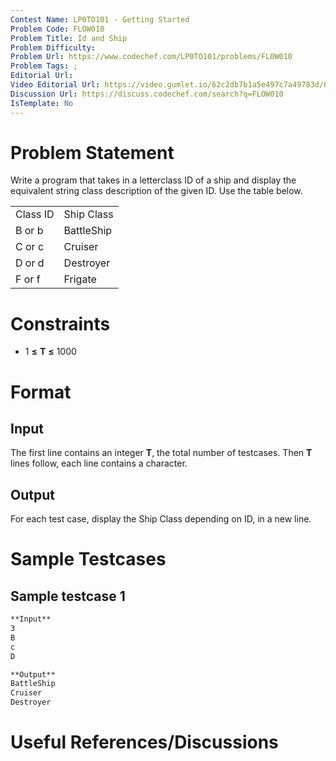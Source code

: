 ```yaml
---
Contest Name: LP0TO101 - Getting Started
Problem Code: FLOW010
Problem Title: Id and Ship
Problem Difficulty: 
Problem Url: https://www.codechef.com/LP0TO101/problems/FLOW010
Problem Tags: ; 
Editorial Url: 
Video Editorial Url: https://video.gumlet.io/62c2db7b1a5e497c7a49783d/62d031315cc10e31e59b3b70/main.mpd
Discussion Url: https://discuss.codechef.com/search?q=FLOW010
IsTemplate: No
---
```



# Problem Statement

Write a program that takes in a letterclass ID of a ship and display the 
equivalent string class description of the given ID. Use the table below.

|  |  |
| --- | --- |
| Class ID  | Ship Class |
| B or b | BattleShip |
| C or c | Cruiser |
| D or d | Destroyer |
| F or f | Frigate |

# Constraints

* 1 **≤** **T** **≤** 1000

# Format

## Input

The first line contains an integer **T**, the total number of testcases. 
Then **T** lines follow, each line contains a character. 

## Output

For each test case, display the Ship Class depending on ID, in a new line.

# Sample Testcases

## Sample testcase 1

```markdown
**Input**
3 
B
c
D

**Output**
BattleShip
Cruiser
Destroyer
```

# Useful References/Discussions
